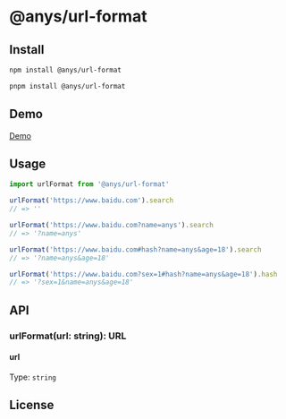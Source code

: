 # @anys/url-format

## Install

```bash
npm install @anys/url-format

pnpm install @anys/url-format
```

## Demo

[Demo](https://boisterous-monstera-cc44b7.netlify.app/)

## Usage

```ts
import urlFormat from '@anys/url-format'

urlFormat('https://www.baidu.com').search 
// => ''

urlFormat('https://www.baidu.com?name=anys').search 
// => '?name=anys'

urlFormat('https://www.baidu.com#hash?name=anys&age=18').search 
// => '?name=anys&age=18'

urlFormat('https://www.baidu.com?sex=1#hash?name=anys&age=18').hash 
// => '?sex=1&name=anys&age=18'
```

## API

### urlFormat(url: string): URL

#### url

Type: `string`

## License

